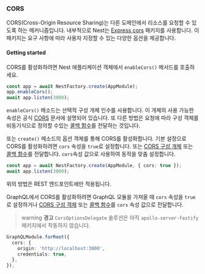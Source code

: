 ### CORS

CORS(Cross-Origin Resource Sharing)는 다른 도메인에서 리소스를 요청할 수 있도록 하는 메커니즘입니다. 내부적으로 Nest는 [Express cors](https://github.com/expressjs/cors) 패키지를 사용합니다. 이 패키지는 요구 사항에 따라 사용자 지정할 수 있는 다양한 옵션을 제공합니다.

#### Getting started

CORS를 활성화하려면 Nest 애플리케이션 객체에서 `enableCors()` 메서드를 호출하세요.

```typescript
const app = await NestFactory.create(AppModule);
app.enableCors();
await app.listen(3000);
```

`enableCors()` 메소드는 선택적 구성 개체 인수를 사용합니다. 이 개체의 사용 가능한 속성은 공식 [CORS](https://github.com/expressjs/cors#configuration-options) 문서에 설명되어 있습니다. 또 다른 방법은 요청에 따라 구성 객체를 비동기식으로 정의할 수있는 [콜백 함수](https://github.com/expressjs/cors#configuring-cors-asynchronously)를 전달하는 것입니다.

또는 `create()` 메소드의 옵션 객체를 통해 CORS를 활성화합니다. 기본 설정으로 CORS를 활성화하려면 `cors` 속성을 `true`로 설정합니다.
또는 [CORS 구성 개체](https://github.com/expressjs/cors#configuration-options) 또는 [콜백 함수](https://github.com/expressjs/cors#configuring-cors-asynchronously)를 전달합니다. `cors`속성 값으로 사용하여 동작을 맞춤 설정합니다.

```typescript
const app = await NestFactory.create(AppModule, { cors: true });
await app.listen(3000);
```

위의 방법은 REST 엔드포인트에만 적용됩니다.

GraphQL에서 CORS를 활성화하려면 GraphQL 모듈을 가져올 때 `cors` 속성을 `true`로 설정하거나 [CORS 구성 객체](https://github.com/expressjs/cors#configuration-options) 또는 [콜백 함수](https://github.com/expressjs/cors#configuring-cors-asynchronously)를 `cors` 속성 값으로 전달합니다.

> warning **경고** `CorsOptionsDelegate` 솔루션은 아직 `apollo-server-fastify` 패키지에서 작동하지 않습니다.

```typescript
GraphQLModule.forRoot({
  cors: {
    origin: 'http://localhost:3000',
    credentials: true,
  },
}),
```
